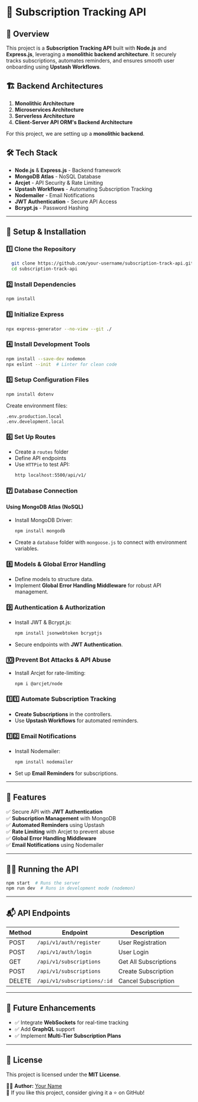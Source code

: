 # 🚀 Subscription Tracking API

## 📌 Overview
This project is a **Subscription Tracking API** built with **Node.js** and **Express.js**, leveraging a **monolithic backend architecture**. It securely tracks subscriptions, automates reminders, and ensures smooth user onboarding using **Upstash Workflows**.

## 🏗️ Backend Architectures
1. **Monolithic Architecture**
2. **Microservices Architecture**
3. **Serverless Architecture**
4. **Client-Server API ORM's Backend Architecture**

For this project, we are setting up a **monolithic backend**.

## 🛠️ Tech Stack
- **Node.js** & **Express.js** - Backend framework
- **MongoDB Atlas** - NoSQL Database
- **Arcjet** - API Security & Rate Limiting
- **Upstash Workflows** - Automating Subscription Tracking
- **Nodemailer** - Email Notifications
- **JWT Authentication** - Secure API Access
- **Bcrypt.js** - Password Hashing

---

## 🔧 Setup & Installation
### 1️⃣ Clone the Repository
```bash
  git clone https://github.com/your-username/subscription-track-api.git
  cd subscription-track-api
```

### 2️⃣ Install Dependencies
```bash
npm install
```

### 3️⃣ Initialize Express
```bash
npx express-generator --no-view --git ./
```

### 4️⃣ Install Development Tools
```bash
npm install --save-dev nodemon
npx eslint --init  # Linter for clean code
```

### 5️⃣ Setup Configuration Files
```bash
npm install dotenv
```
Create environment files:
```
.env.production.local
.env.development.local
```

### 6️⃣ Set Up Routes
- Create a `routes` folder
- Define API endpoints
- Use `HTTPie` to test API:
  ```bash
  http localhost:5500/api/v1/
  ```

### 7️⃣ Database Connection
#### Using MongoDB Atlas (NoSQL)
- Install MongoDB Driver:
  ```bash
  npm install mongodb
  ```
- Create a `database` folder with `mongoose.js` to connect with environment variables.

### 8️⃣ Models & Global Error Handling
- Define models to structure data.
- Implement **Global Error Handling Middleware** for robust API management.

### 9️⃣ Authentication & Authorization
- Install JWT & Bcrypt.js:
  ```bash
  npm install jsonwebtoken bcryptjs
  ```
- Secure endpoints with **JWT Authentication**.

### 🔟 Prevent Bot Attacks & API Abuse
- Install Arcjet for rate-limiting:
  ```bash
  npm i @arcjet/node
  ```

### 1️⃣1️⃣ Automate Subscription Tracking
- **Create Subscriptions** in the controllers.
- Use **Upstash Workflows** for automated reminders.

### 1️⃣2️⃣ Email Notifications
- Install Nodemailer:
  ```bash
  npm install nodemailer
  ```
- Set up **Email Reminders** for subscriptions.

---

## 🎯 Features
✅ Secure API with **JWT Authentication**  
✅ **Subscription Management** with MongoDB  
✅ **Automated Reminders** using Upstash  
✅ **Rate Limiting** with Arcjet to prevent abuse  
✅ **Global Error Handling Middleware**  
✅ **Email Notifications** using Nodemailer  

---

## 🏃‍♂️ Running the API
```bash
npm start  # Runs the server
npm run dev  # Runs in development mode (nodemon)
```

---

## 📬 API Endpoints
| Method | Endpoint                  | Description               |
|--------|---------------------------|---------------------------|
| POST   | `/api/v1/auth/register`   | User Registration         |
| POST   | `/api/v1/auth/login`      | User Login                |
| GET    | `/api/v1/subscriptions`   | Get All Subscriptions     |
| POST   | `/api/v1/subscriptions`   | Create Subscription       |
| DELETE | `/api/v1/subscriptions/:id` | Cancel Subscription       |

---

## 📌 Future Enhancements
- ✅ Integrate **WebSockets** for real-time tracking
- ✅ Add **GraphQL** support
- ✅ Implement **Multi-Tier Subscription Plans**

---

## 📜 License
This project is licensed under the **MIT License**.

👨‍💻 **Author:** [Your Name](https://github.com/your-username)  
🌟 If you like this project, consider giving it a ⭐ on GitHub!

